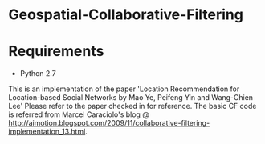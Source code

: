 # Geospatial-Collaborative-Filtering

# Requirements
- Python 2.7

This is an implementation of the paper 'Location Recommendation for Location-based Social Networks by Mao Ye, Peifeng Yin and Wang-Chien Lee'
Please refer to the paper checked in for reference. The basic CF code is referred from Marcel Caraciolo's blog @ http://aimotion.blogspot.com/2009/11/collaborative-filtering-implementation_13.html.
